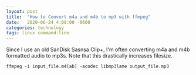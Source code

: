 ```yaml
---
layout: post
title:  "How to Convert m4a and m4b to mp3 with ffmpeg"
date:   2020-06-24 4:08:00 -0600
categories: technology
tags: linux command-line
---
```

Since I use an old SanDisk Sasnsa Clip+, I'm often converting m4a and m4b formatted audio to mp3s. Note that this drastically increases filesize.

```
ffmpeg -i input_file.m4[ab] -acodec libmp3lame output_file.mp3
```

